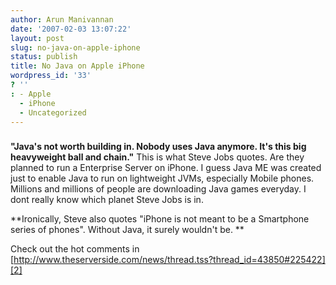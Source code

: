 ```yaml
---
author: Arun Manivannan
date: '2007-02-03 13:07:22'
layout: post
slug: no-java-on-apple-iphone
status: publish
title: No Java on Apple iPhone
wordpress_id: '33'
? ''
: - Apple
  - iPhone
  - Uncategorized
---
```


###  [ ][1]

**"Java's not worth building in. Nobody uses Java anymore. It's this big
heavyweight ball and chain."** This is what Steve Jobs quotes. Are they
planned to run a Enterprise Server on iPhone. I guess Java ME was created just
to enable Java to run on lightweight JVMs, especially Mobile phones. Millions
and millions of people are downloading Java games everyday. I dont really know
which planet Steve Jobs is in.

**Ironically, Steve also quotes "iPhone is not meant to be a Smartphone series
of phones". Without Java, it surely wouldn't be. **

Check out the hot comments in
[http://www.theserverside.com/news/thread.tss?thread_id=43850#225422][2]

   [1]: http://beanpicks.blogspot.com/2007/01/no-java-on-apple-iphone.html

   [2]: http://www.theserverside.com/news/thread.tss?thread_id=43850#225422

